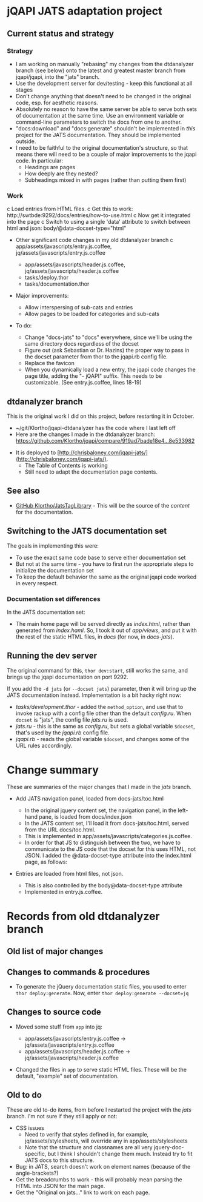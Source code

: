﻿# jQAPI JATS adaptation project

## Current status and strategy

### Strategy

- I am working on manually "rebasing" my changes from the dtdanalyzer branch (see below)
  onto the latest and greatest master branch from jqapi/jqapi, into the "jats" branch.
- Use the development server for dev/testing - keep this functional at all stages
- Don't change anything that doesn't need to be changed in the original code, esp. for
  aesthetic reasons.
- Absolutely no reason to have the same server be able to serve both sets of documentation
  at the same time.  Use an environment variable or command-line parameters to switch the
  docs from one to another.
- "docs:download" and "docs:generate" shouldn't be implemented in *this* project for
  the JATS documentation.  They should be implemented outside.
- I need to be faithful to the original documentation's structure, so that means there
  will need to be a couple of major improvements to the jqapi code.  In particular:
    - Headings are pages
    - How deeply are they nested?
    - Subheadings mixed in with pages (rather than putting them first)


### Work

c Load entries from HTML files.
    c Get this to work:  http://swtbde:9292/docs/entries/how-to-use.html
    c Now get it integrated into the page
    c Switch to using a single 'data' attribute to switch between html and json:
        body/@data-docset-type="html"









- Other significant code changes in my old dtdanalyzer branch
    c app/assets/javascripts/entry.js.coffee,
      jq/assets/javascripts/entry.js.coffee
    - app/assets/javascripts/header.js.coffee,
      jq/assets/javascripts/header.js.coffee
    - tasks/deploy.thor
    - tasks/documentation.thor

- Major improvements:
    - Allow interspersing of sub-cats and entries
    - Allow pages to be loaded for categories and sub-cats

- To do:
    - Change "docs-jats" to "docs" everywhere, since we'll
      be using the same directory docs regardless of the docset
    - Figure out (ask Sebastian or Dr. Hazins) the proper way to pass in the
      docset parameter from thor to the jqapi.rb config file.
    - Replace the favicon
    - When you dynamically load a new entry, the jqapi code changes the page
      title, adding the "- jQAPI" suffix.  This needs to be customizable.
      (See entry.js.coffee, lines 18-19)


## dtdanalyzer branch

This is the original work I did on this project, before restarting it in October.

- ~/git/Klortho/jqapi-dtdanalyzer has the code where I last left off
- Here are the changes I made in the dtdanalyzer branch:
  https://github.com/Klortho/jqapi/compare/919ad7bade18e4...8e533982
* It is deployed to [http://chrisbaloney.com/jqapi-jats/](http://chrisbaloney.com/jqapi-jats/).
    * The Table of Contents is working
    * Still need to adapt the documentation page contents.


## See also

* [GitHub Klortho/JatsTagLibrary](https://github.com/Klortho/JatsTagLibrary) -
  This will be the source of the *content* for the documentation.



## Switching to the JATS documentation set

The goals in implementing this were:

* To use the exact same code base to serve either documentation set
* But not at the same time - you have to first run the appropriate steps to
  initialize the documentation set
* To keep the default behavior the same as the original jqapi code worked in
  every respect.

### Documentation set differences

In the JATS documentation set:

* The main home page will be served directly as *index.html*, rather than generated
  from *index.haml*.  So, I took it out of *app/views*, and put it with the rest of
  the static HTML files, in *docs* (for now, in *docs-jats*).

## Running the dev server

The original command for this, `thor dev:start`, still works the same, and brings up
the jqapi documentation on port 9292.

If you add the `-d jats` (or `--docset jats`) parameter, then it will bring up the JATS
documentation instead.  Implementation is a bit hacky right now:

* *tasks/development.thor* - added the `method_option`, and use that to invoke rackup
  with a config file other than the default *config.ru*.  When `docset` is "jats", the
  config file *jats.ru* is used.
* *jats.ru* - this is the same as *config.ru*, but sets a global variable `$docset`,
  that's used by the *jqapi.rb* config file.
* *jqapi.rb* - reads the global variable `$docset`, and changes some of the URL
  rules accordingly.


# Change summary

These are summaries of the major changes that I made in the *jats* branch.

- Add JATS navigation panel, loaded from docs-jats/toc.html
    - In the original jquery content set, the navigation panel, in the left-hand
      pane, is loaded from docs/index.json
    - In the JATS content set, I'll load it from docs-jats/toc.html, served from
      the URL docs/toc.html.
    - This is implemented in app/assets/javascripts/categories.js.coffee.
    - In order for that JS to distinguish between the two, we have to communicate to the
      JS code that the docset for this uses HTML, not JSON.
      I added the @data-docset-type attribute into the index.html page, as follows:
        <body data-docset-type='html'>

- Entries are loaded from html files, not json.
    - This is also controlled by the body@data-docset-type attribute
    - Implemented in entry.js.coffee.


# Records from old dtdanalyzer branch

## Old list of major changes

## Changes to commands & procedures

* To generate the jQuery documentation static files, you used to enter
  `thor deploy:generate`.  Now, enter `thor deploy:generate --docset=jq`


## Changes to source code

* Moved some stuff from `app` into jq:
    * app/assets/javascripts/entry.js.coffee → jq/assets/javascripts/entry.js.coffee
    * app/assets/javascripts/header.js.coffee → jq/assets/javascripts/header.js.coffee

* Changed the files in `app` to serve static HTML files.  These will be the
  default, "example" set of documentation.


## Old to do

These are old to-do items, from before I restarted the project with the *jats* branch.
I'm not sure if they still apply or not:

* CSS issues
    * Need to verify that styles defined in, for example, jq/assets/stylesheets, will
      override any in app/assets/stylesheets
    * Note that the structure and classnames are all very jquery-doc-specific, but I
      think I shouldn't change them much.  Instead try to fit JATS docs to this
      structure.
* Bug:  in JATS, search doesn't work on element names (because of the angle-brackets?)
* Get the breadcrumbs to work - this will probably mean parsing the HTML into JSON for the main
  page.
* Get the "Original on jats..." link to work on each page.

